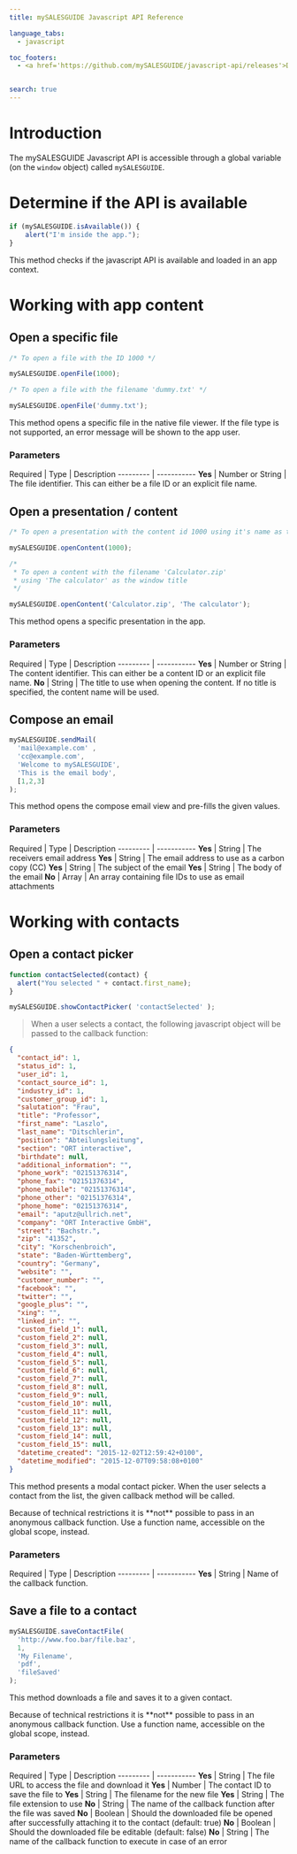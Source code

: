 ```yaml
---
title: mySALESGUIDE Javascript API Reference

language_tabs:
  - javascript

toc_footers:
  - <a href='https://github.com/mySALESGUIDE/javascript-api/releases'>Download latest JS API release</a>


search: true
---
```


# Introduction

The mySALESGUIDE Javascript API is accessible through a global variable (on the `window` object) called `mySALESGUIDE`.

# Determine if the API is available

```javascript
if (mySALESGUIDE.isAvailable()) {
    alert("I'm inside the app.");
}
```

This method checks if the javascript API is available and loaded in an app context.

# Working with app content

## Open a specific file

```javascript
/* To open a file with the ID 1000 */

mySALESGUIDE.openFile(1000);

/* To open a file with the filename 'dummy.txt' */

mySALESGUIDE.openFile('dummy.txt');
```

This method opens a specific file in the native file viewer.
If the file type is not supported, an error message will be shown to the app user.

### Parameters
Required | Type | Description
--------- | -----------
**Yes** | Number or String | The file identifier. This can either be a file ID or an explicit file name.


## Open a presentation / content

```javascript
/* To open a presentation with the content id 1000 using it's name as the window title */

mySALESGUIDE.openContent(1000);

/*
 * To open a content with the filename 'Calculator.zip'
 * using 'The calculator' as the window title
 */

mySALESGUIDE.openContent('Calculator.zip', 'The calculator');
```

This method opens a specific presentation in the app.

### Parameters
Required | Type | Description
--------- | -----------
**Yes** | Number or String | The content identifier. This can either be a content ID or an explicit file name.
**No** | String | The title to use when opening the content. If no title is specified, the content name will be used.


## Compose an email

```javascript
mySALESGUIDE.sendMail(
  'mail@example.com' ,
  'cc@example.com',
  'Welcome to mySALESGUIDE',
  'This is the email body',
  [1,2,3]
);
```

This method opens the compose email view and pre-fills the given values.

### Parameters
Required | Type | Description
--------- | -----------
**Yes** | String | The receivers email address
**Yes** | String | The email address to use as a carbon copy (CC)
**Yes** | String | The subject of the email
**Yes** | String | The body of the email
**No** | Array | An array containing file IDs to use as email attachments


# Working with contacts

## Open a contact picker

```javascript
function contactSelected(contact) {
  alert("You selected " + contact.first_name);
}

mySALESGUIDE.showContactPicker( 'contactSelected' );
```

> When a user selects a contact, the following javascript object will be passed to the callback function:

```json
{
  "contact_id": 1,
  "status_id": 1,
  "user_id": 1,
  "contact_source_id": 1,
  "industry_id": 1,
  "customer_group_id": 1,
  "salutation": "Frau",
  "title": "Professor",
  "first_name": "Laszlo",
  "last_name": "Ditschlerin",
  "position": "Abteilungsleitung",
  "section": "ORT interactive",
  "birthdate": null,
  "additional_information": "",
  "phone_work": "02151376314",
  "phone_fax": "02151376314",
  "phone_mobile": "02151376314",
  "phone_other": "02151376314",
  "phone_home": "02151376314",
  "email": "aputz@ullrich.net",
  "company": "ORT Interactive GmbH",
  "street": "Bachstr.",
  "zip": "41352",
  "city": "Korschenbroich",
  "state": "Baden-Württemberg",
  "country": "Germany",
  "website": "",
  "customer_number": "",
  "facebook": "",
  "twitter": "",
  "google_plus": "",
  "xing": "",
  "linked_in": "",
  "custom_field_1": null,
  "custom_field_2": null,
  "custom_field_3": null,
  "custom_field_4": null,
  "custom_field_5": null,
  "custom_field_6": null,
  "custom_field_7": null,
  "custom_field_8": null,
  "custom_field_9": null,
  "custom_field_10": null,
  "custom_field_11": null,
  "custom_field_12": null,
  "custom_field_13": null,
  "custom_field_14": null,
  "custom_field_15": null,
  "datetime_created": "2015-12-02T12:59:42+0100",
  "datetime_modified": "2015-12-07T09:58:08+0100"
}
```

This method presents a modal contact picker. When the user selects a contact from the list, the given callback method will be called.

<aside class="notice">Because of technical restrictions it is **not** possible to pass in an anonymous callback function. Use a function name, accessible on the global scope, instead.</aside>

### Parameters
Required | Type | Description
--------- | -----------
**Yes** | String | Name of the callback function.



## Save a file to a contact

```javascript
mySALESGUIDE.saveContactFile(
  'http://www.foo.bar/file.baz',
  1,
  'My Filename',
  'pdf',
  'fileSaved'
);
```

This method downloads a file and saves it to a given contact.

<aside class="notice">Because of technical restrictions it is **not** possible to pass in an anonymous callback function. Use a function name, accessible on the global scope, instead.</aside>

### Parameters
Required | Type | Description
--------- | -----------
**Yes** | String | The file URL to access the file and download it
**Yes** | Number | The contact ID to save the file to
**Yes** | String | The filename for the new file
**Yes** | String | The file extension to use
**No** | String | The name of the callback function after the file was saved
**No** | Boolean | Should the downloaded file be opened after successfully attaching it to the contact (default: true)
**No** | Boolean | Should the downloaded file be editable (default: false)
**No** | String | The name of the callback function to execute in case of an error
